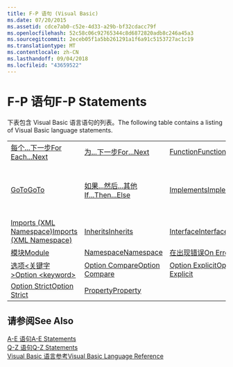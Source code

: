 ```yaml
---
title: F-P 语句 (Visual Basic)
ms.date: 07/20/2015
ms.assetid: cdce7ab0-c52e-4d33-a29b-bf32cdacc79f
ms.openlocfilehash: 52c58c06c92765344c8d6872820adb8c246a45a3
ms.sourcegitcommit: 2eceb05f1a5bb261291a1f6a91c5153727ac1c19
ms.translationtype: MT
ms.contentlocale: zh-CN
ms.lasthandoff: 09/04/2018
ms.locfileid: "43659522"
---
```

# <a name="f-p-statements"></a><span data-ttu-id="02c80-102">F-P 语句</span><span class="sxs-lookup"><span data-stu-id="02c80-102">F-P Statements</span></span>
<span data-ttu-id="02c80-103">下表包含 Visual Basic 语言语句的列表。</span><span class="sxs-lookup"><span data-stu-id="02c80-103">The following table contains a listing of Visual Basic language statements.</span></span>  
  
|||||  
|---|---|---|---|  
|[<span data-ttu-id="02c80-104">每个...下一步</span><span class="sxs-lookup"><span data-stu-id="02c80-104">For Each...Next</span></span>](../../../visual-basic/language-reference/statements/for-each-next-statement.md)|[<span data-ttu-id="02c80-105">为...下一步</span><span class="sxs-lookup"><span data-stu-id="02c80-105">For...Next</span></span>](../../../visual-basic/language-reference/statements/for-next-statement.md)|[<span data-ttu-id="02c80-106">Function</span><span class="sxs-lookup"><span data-stu-id="02c80-106">Function</span></span>](../../../visual-basic/language-reference/statements/function-statement.md)|[<span data-ttu-id="02c80-107">Get</span><span class="sxs-lookup"><span data-stu-id="02c80-107">Get</span></span>](../../../visual-basic/language-reference/statements/get-statement.md)|  
|[<span data-ttu-id="02c80-108">GoTo</span><span class="sxs-lookup"><span data-stu-id="02c80-108">GoTo</span></span>](../../../visual-basic/language-reference/statements/goto-statement.md)|[<span data-ttu-id="02c80-109">如果...然后...其他</span><span class="sxs-lookup"><span data-stu-id="02c80-109">If...Then...Else</span></span>](../../../visual-basic/language-reference/statements/if-then-else-statement.md)|[<span data-ttu-id="02c80-110">Implements</span><span class="sxs-lookup"><span data-stu-id="02c80-110">Implements</span></span>](../../../visual-basic/language-reference/statements/implements-statement.md)|[<span data-ttu-id="02c80-111">Imports (.NET Namespace and Type)</span><span class="sxs-lookup"><span data-stu-id="02c80-111">Imports (.NET Namespace and Type)</span></span>](../../../visual-basic/language-reference/statements/imports-statement-net-namespace-and-type.md)|  
|[<span data-ttu-id="02c80-112">Imports (XML Namespace)</span><span class="sxs-lookup"><span data-stu-id="02c80-112">Imports (XML Namespace)</span></span>](../../../visual-basic/language-reference/statements/imports-statement-xml-namespace.md)|[<span data-ttu-id="02c80-113">Inherits</span><span class="sxs-lookup"><span data-stu-id="02c80-113">Inherits</span></span>](../../../visual-basic/language-reference/statements/inherits-statement.md)|[<span data-ttu-id="02c80-114">Interface</span><span class="sxs-lookup"><span data-stu-id="02c80-114">Interface</span></span>](../../../visual-basic/language-reference/statements/interface-statement.md)|[<span data-ttu-id="02c80-115">Mid</span><span class="sxs-lookup"><span data-stu-id="02c80-115">Mid</span></span>](../../../visual-basic/language-reference/statements/mid-statement.md)|  
|[<span data-ttu-id="02c80-116">模块</span><span class="sxs-lookup"><span data-stu-id="02c80-116">Module</span></span>](../../../visual-basic/language-reference/statements/module-statement.md)|[<span data-ttu-id="02c80-117">Namespace</span><span class="sxs-lookup"><span data-stu-id="02c80-117">Namespace</span></span>](../../../visual-basic/language-reference/statements/namespace-statement.md)|[<span data-ttu-id="02c80-118">在出现错误</span><span class="sxs-lookup"><span data-stu-id="02c80-118">On Error</span></span>](../../../visual-basic/language-reference/statements/on-error-statement.md)|[<span data-ttu-id="02c80-119">Operator</span><span class="sxs-lookup"><span data-stu-id="02c80-119">Operator</span></span>](../../../visual-basic/language-reference/statements/operator-statement.md)|  
|[<span data-ttu-id="02c80-120">选项\<关键字 ></span><span class="sxs-lookup"><span data-stu-id="02c80-120">Option \<keyword></span></span>](../../../visual-basic/language-reference/statements/option-keyword-statement.md)|[<span data-ttu-id="02c80-121">Option Compare</span><span class="sxs-lookup"><span data-stu-id="02c80-121">Option Compare</span></span>](../../../visual-basic/language-reference/statements/option-compare-statement.md)|[<span data-ttu-id="02c80-122">Option Explicit</span><span class="sxs-lookup"><span data-stu-id="02c80-122">Option Explicit</span></span>](../../../visual-basic/language-reference/statements/option-explicit-statement.md)|[<span data-ttu-id="02c80-123">Option Infer</span><span class="sxs-lookup"><span data-stu-id="02c80-123">Option Infer</span></span>](../../../visual-basic/language-reference/statements/option-infer-statement.md)|  
|[<span data-ttu-id="02c80-124">Option Strict</span><span class="sxs-lookup"><span data-stu-id="02c80-124">Option Strict</span></span>](../../../visual-basic/language-reference/statements/option-strict-statement.md)|[<span data-ttu-id="02c80-125">Property</span><span class="sxs-lookup"><span data-stu-id="02c80-125">Property</span></span>](../../../visual-basic/language-reference/statements/property-statement.md)|||  
  
## <a name="see-also"></a><span data-ttu-id="02c80-126">请参阅</span><span class="sxs-lookup"><span data-stu-id="02c80-126">See Also</span></span>  
 [<span data-ttu-id="02c80-127">A-E 语句</span><span class="sxs-lookup"><span data-stu-id="02c80-127">A-E Statements</span></span>](../../../visual-basic/language-reference/statements/a-e-statements.md)  
 [<span data-ttu-id="02c80-128">Q-Z 语句</span><span class="sxs-lookup"><span data-stu-id="02c80-128">Q-Z Statements</span></span>](../../../visual-basic/language-reference/statements/q-z-statements.md)  
 [<span data-ttu-id="02c80-129">Visual Basic 语言参考</span><span class="sxs-lookup"><span data-stu-id="02c80-129">Visual Basic Language Reference</span></span>](../../../visual-basic/language-reference/index.md)
